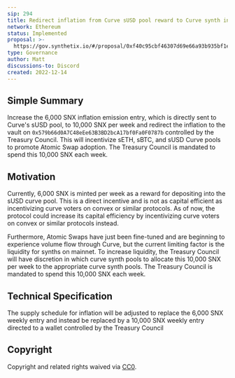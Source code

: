```yaml
---
sip: 294
title: Redirect inflation from Curve sUSD pool reward to Curve synth incentives
network: Ethereum
status: Implemented
proposal: >- 
  https://gov.synthetix.io/#/proposal/0xf40c95cbf46307d69e66a93b935bf1ec9600ce87dafb6f5f74ee0ed6ad027d02
type: Governance
author: Matt
discussions-to: Discord
created: 2022-12-14
---
```


<!--You can leave these HTML comments in your merged SCCP and delete the visible duplicate text guides, they will not appear and may be helpful to refer to if you edit it again. This is the suggested template for new SCCPs. Note that an SCCP number will be assigned by an editor. When opening a pull request to submit your SCCP, please use an abbreviated title in the filename, `sccp-draft_title_abbrev.md`. The title should be 44 characters or less.-->

## Simple Summary

<!--"If you can't explain it simply, you don't understand it well enough." Provide a simplified and layman-accessible explanation of the SCCP.-->

Increase the 6,000 SNX inflation emission entry, which is directly sent to Curve's sUSD pool, to 10,000 SNX per week and redirect the inflation to the vault on `0x579b66d0A7C48eEe63B3BD2bcA17bf0Fa0F0787b` controlled by the Treasury Council. This will incentivize sETH, sBTC, and sUSD Curve pools to promote Atomic Swap adoption. The Treasury Council is mandated to spend this 10,000 SNX each week.


## Motivation

<!--The motivation is critical for SCCPs that want to update variables within Synthetix. It should clearly explain why the existing variable is not incentive aligned. SCCP submissions without sufficient motivation may be rejected outright.-->

Currently, 6,000 SNX is minted per week as a reward for depositing into the sUSD curve pool. This is a direct incentive and is not as capital efficient as incentivizing curve voters on convex or similar protocols. As of now, the protocol could increase its capital efficiency by incentivizing curve voters on convex or similar protocols instead.

Furthermore, Atomic Swaps have just been fine-tuned and are beginning to experience volume flow through Curve, but the current limiting factor is the liquidity for synths on mainnet. To increase liquidity, the Treasury Council will have discretion in which curve synth pools to allocate this 10,000 SNX per week to the appropriate curve synth pools. The Treasury Council is mandated to spend this 10,000 SNX each week.

## Technical Specification
The supply schedule for inflation will be adjusted to replace the 6,000 SNX weekly entry and instead be replaced by a 10,000 SNX weekly entry directed to a wallet controlled by the Treasury Council

## Copyright

Copyright and related rights waived via [CC0](https://creativecommons.org/publicdomain/zero/1.0/).
